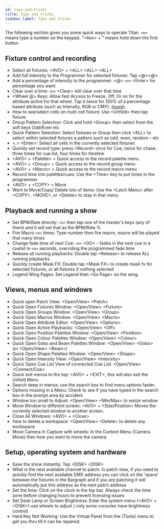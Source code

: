 ```yaml
---
id: tips-and-tricks
title: Tips and tricks
sidebar_label: Tips and tricks
---
```


The following section gives you some quick ways to operate Titan. ``<n>`` means type a number on the keypad. "\<Avo\> + " means hold down the first button.

## Fixture control and recording

-  Select all fixtures: \<AVO\> + \<ALL\> \<ALL\> \<ALL\>
-  Add full intensity to the Programmer for selected fixtures: Tap \<@\>\<@\>
-  Add a percentage of intensity to the programmer: \<@\> ``<n>`` \<Enter\> for percentage you want.
-  Clear over a time: ``<n>`` \<Clear\> will clear over that time
-  \<Wheel @\> Keys: Allow fast Access to Freeze, Off, Or on for the attribute active for that wheel. Tap it twice for 100% of a percentage based attribute (such as Intensity, RGB or CMY). [(more)](../controlling-fixtures/changing-fixture-attributes.md#adjusting-attributes-with-the--buttons)
-  How to see/select cells on multi cell fixture: Use \<Unfold\> then tap fixture.
-  Group Pattern Selection: Click and hold \<Group\> then select from the soft keys Odd/Even etc
-  Quick Pattern Selection: Select fixtures or Group then click \<ALL\> to select within selected fixtures a pattern such as
odd, even, random – etc
-  \<.\> \<Enter>: Select all cells in the currently selected fixtures
-  Quickly set record type: press \<Record\> once for Cue, twice for chase, three times for cue list, four times for timeline
-  \<AVO\> + \<Palette\> = Quick access to the record palette menu
-  \<AVO\> + \<Group\> = Quick access to the record group menu
-  \<AVO\> + \<Macro\> = Quick access to the record macro menu
-  Record time into palettes/cues: Use the \<Time\> key to put times in the programmer
-  \<AVO\> + \<COPY\> = Move
-  Want to Move/Copy/ Delete lots of items: Use the \<Latch Menu\> after \<COPY\>, \<MOVE\>, or \<Delete\> to stay in that
menu

## Playback and running a show

-  Set BPM/Rate directly: ``<n>`` then tap one of the master's keys (any of them) and it will set that as the BPM/Rate %
-  Fire Macro ``<n>`` times: Type number then fire macro, macro will be played that many times
-  Change fade time of next Cue: ``<n>`` \<GO\> - fades in the next cue in a cuelist in ``<n>`` seconds, overriding the programmed
fade time
-  Release all running playbacks: Double tap \<Release\> to release ALL running playbacks
-  Quickly create Mask FX: Double tap \<Mask FX\> to create mask fx for selected fixtures, or all fixtures if nothing selected
-  Legend Wing Pages: Set Legend then \<Go Page\> on the wing.

## Views, menus and windows

-  Quick open Patch View: \<Open/View\> \<Patch\>
-  Quick Open Fixtures Window: \<Open/View\> \<Fixture\>
-  Quick Open Groups Window: \<Open/View\> \<Group\>
-  Quick Open Macros Window: \<Open/View\> \<Macro\>
-  Quick Open Attribute Editor: \<Open/View\> \<Options\>
-  Quick Open Active Playbacks: \<Open/View\> \<Off\>
-  Quick Open Position Palettes Window: \<Open/View\> \<Position\>
-  Quick Open Colour Palettes Window: \<Open/View\> \<Colour\>
-  Quick Open Gobo and Beam Palettes Window: \<Open/View\> \<Gobo\> (or \<Open/View\> \<Beam\>)
-  Quick Open Shape Palettes Window: \<Open/View\> \<Shape\>
-  Quick Open Intensity View: \<Open/View\> \<Intensity\>
-  Quick Open Cue List View of connected Cue List: \<Open/View\> \<Connect/Cue\>
-  Quick exit menus to the top: \<AVO\> + \<EXIT\>, this will also exit the Unfold Menu
-  Search deep in menus: use the search box to find menu options faster.
-  Options missing in a Menu: Check to see if you have typed in the search box in the prompt area by accident
-  Window too small to Adjust: \<Open/View\> \<Min/Max\> to resize window
-  Move Window to different screen: \<AVO\> + \<Size/Position\> Moves the currently selected window to another screen.
-  Close All Windows: \<AVO\> + \<Close\>
-  How to delete a workspace: \<Open/View\> \<Delete\> to delete any workspace
-  Move Camera in Capture with wheels: In the Context Menu \{Camera Move\} then how you want to move the camera

## Setup, operating system and hardware

-  Save the show instantly: Tap \<DISK\> \<DISK\>
-  What is the next available channel to patch: In patch view, if you need to quickly find the next available DMX address
you can click on the 'space' between the fixtures in the Bargraph and if you are patching it will automatically put
this address as the next patch address
-  Set the time: Click on the clock in the top bar. Always check the time zone before changing hours to prevent licensing
issues
-  Set Desk Lamp or Screen Brightness: Enter the system menu (\<AVO\> + \<DISK\>) use wheels to adjust ( only some
consoles have brightness control)
-  Hard Key Not Working: Use the Virtual Panel from the {Tools} menu to get you thru till it can be repaired.

